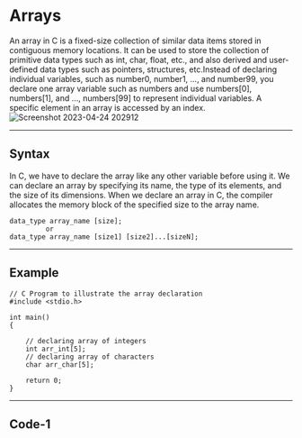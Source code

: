 # Arrays
An array in C is a fixed-size collection of similar data items stored in contiguous memory locations. It can be used to store the collection of primitive data types such as int, char, float, etc., and also derived and user-defined data types such as pointers, structures, etc.Instead of declaring individual variables, such as number0, number1, ..., and number99, you declare one array variable such as numbers and use numbers[0], numbers[1], and ..., numbers[99] to represent individual variables. A specific element in an array is accessed by an index.
![Screenshot 2023-04-24 202912](https://user-images.githubusercontent.com/113619312/234036150-b4d04c6c-e0eb-4e29-942a-0599344d9df0.png)

---

## __Syntax__
In C, we have to declare the array like any other variable before using it. We can declare an array by specifying its name, the type of its elements, and the size of its dimensions. When we declare an array in C, the compiler allocates the memory block of the specified size to the array name.
```
data_type array_name [size];
         or
data_type array_name [size1] [size2]...[sizeN];
```

---

## __Example__
```
// C Program to illustrate the array declaration
#include <stdio.h>
 
int main()
{
 
    // declaring array of integers
    int arr_int[5];
    // declaring array of characters
    char arr_char[5];
 
    return 0;
}
```

---

## __Code-1__
```
